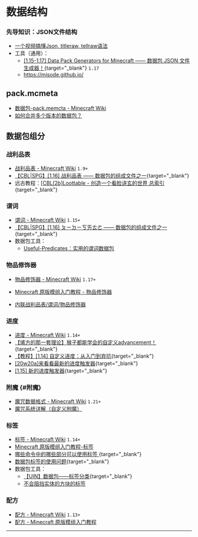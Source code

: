 # 数据结构
<colorLine :height="4"/>

### 先导知识：JSON文件结构
- [一个视频搞懂Json, titleraw, tellraw语法](https://www.bilibili.com/video/BV14RFeePEJp/)
- 工具（通用）：
  - [[1.15-1.17] Data Pack Generators for Minecraft —— 数据包 JSON 文件生成器！](/datapack-index/save/897487.html){target="_blank"} `1.17`
  - https://misode.github.io/

## pack.mcmeta
- [数据包-pack.memcta - Minecraft Wiki](https://zh.minecraft.wiki/w/%E6%95%B0%E6%8D%AE%E5%8C%85#pack.mcmeta)
- [如何合并多个版本的数据包？](/feature/archive/202504/2/content)

## 数据包组分

### 战利品表
  - [战利品表 - Minecraft Wiki](https://zh.minecraft.wiki/w/战利品表) `1.9+`
  - [【CBL|SPG】[1.16] 战利品表 —— 数据包的组成文件之一](/datapack-index/save/831542.html){target="_blank"}
  - 远古教程：[[CBL∫2b]Loottable - 创造一个看脸讲玄的世界 总索引](/datapack-index/save/619468.html){target="_blank"}

### 谓词
  - [谓词 - Minecraft Wiki](https://zh.minecraft.wiki/w/谓词) `1.15+`
  - [【CBL|SPG】[1.16] ㄆㄧㄉㄧㄎㄞㄊㄜ —— 数据包的组成文件之一 ](/datapack-index/save/914817.html){target="_blank"}
  - 数据包工具：
    - [Useful-Predicates：实用的谓词数据包](https://github.com/HereAfterDestruction/Useful-Predicates)

### 物品修饰器
  - [物品修饰器 - Minecraft Wiki](https://zh.minecraft.wiki/w/物品修饰器) `1.17+`
  - [Minecraft 原版模组入门教程 - 物品修饰器](https://zhangshenxing.github.io/VanillaModTutorial/#物品修饰器)

- [内联战利品表/谓词/物品修饰器](/resources/dust/1-内联战利品表.md)


### 进度
- [进度 - Minecraft Wiki](https://zh.minecraft.wiki/w/进度) `1.14+`
- [【烯方的那一套理论】猴子都能学会的自定义advancement！](/datapack-index/save/685310.html){target="_blank"}
- [【教程】[1.14] 自定义进度：从入门到弃坑](/datapack-index/save/892563.html){target="_blank"}
- [[20w20a]来看看最新的进度触发器](/datapack-index/save/1045395.html){target="_blank"}
- [[1.15] 新的进度触发器](/datapack-index/save/936174.html){target="_blank"}

### 附魔 {#附魔}
- [魔咒数据格式 - Minecraft Wiki](https://zh.minecraft.wiki/w/%E9%AD%94%E5%92%92%E6%95%B0%E6%8D%AE%E6%A0%BC%E5%BC%8F) `1.21+`
- [魔咒系统详解（自定义附魔）](https://etis.vcsofficial.site/d/23-mo-zhou-xi-tong-xiang-jie-zi-ding-yi-fu-mo)

### 标签
  - [标签 - Minecraft Wiki](https://zh.minecraft.wiki/w/标签) `1.14+`
  - [Minecraft 原版模组入门教程-标签](https://zhangshenxing.github.io/VanillaModTutorial/#标签)
  - [哪些命令中的哪些部分可以使用标签 ](/datapack-index/save/963143.html){target="_blank"}
  - [数据包标签的使用问题](/datapack-index/save/989540.html){target="_blank"}
  - 数据包工具：
    - [【UIN】数据包——标签分类](/datapack-index/save/775667.html){target="_blank"}
    - [不会阻挡实体的方块的标签](/index/附录4.md/#不阻挡实体的方块)

### 配方
- [配方 - Minecraft Wiki](https://zh.minecraft.wiki/w/配方) `1.13+`
- [配方 - Minecraft 原版模组入门教程](https://zhangshenxing.github.io/VanillaModTutorial/#配方)

---
<script setup>
import { useData } from 'vitepress'
import colorLine from '../.vitepress/vue/colorLine.vue'
const { isDark } = useData()
</script>

<ClientOnly>
  <GiscusComment
    repo="CR-019/datapack-index"
    repoId="R_kgDONRhuqw"
    category="闲聊 Chats"
    categoryId="DIC_kwDONRhuq84CkchW"
    mapping="number"
    term="9"
    :strict="false"
    :reactionsEnabled="true"
    emitMetadata="0"
    inputPosition="top"
    :theme="isDark ? 'dark' : 'light'"
    lang="zh-CN"
    loading="lazy"
    class="giscus-wrapper"
  />
</ClientOnly>

<style>
.giscus-wrapper {
  margin: 3rem auto;
  max-width: 800px;
  padding-top: 2rem;
  border-top: 1px solid var(--vp-c-divider);
}
</style>